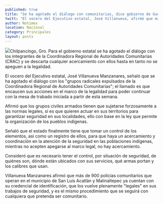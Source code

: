 ```yaml
---
published: true
title: "Se ha agotado el diálogo con comunitarias, dice gobierno de Guerrero"
twitt: "El vocero del Ejecutivo estatal, José Villanueva, afirmó que más de 900 policías comunitarios que operan en Malinaltepec y San Luis Acatlán ya tienen su credencial, que los vuelve plenamente \"legales\" en sus trabajos de seguridad."
author: Notimex
location: Nacional
category: Principales
layout: posts
---
```


![](http://i.imgur.com/pRqLYYxm.jpg)Chilpancingo, Gro. Para el gobierno estatal se ha agotado el diálogo con los integrantes de la Coordinadora Regional de Autoridades Comunitarias (CRAC) y se descarta cualquier acercamiento con ellos hasta en tanto no se apeguen a la legalidad.

El vocero del Ejecutivo estatal, José Villanueva Manzanares, señaló que se ha agotado el diálogo con los "grupos radicales expulsados de la Coordinadora Regional de Autoridades Comunitarias"; el llamado es que encaucen sus acciones en el marco de la legalidad para poder continuar con la mesa de trabado iniciada a partir de esta semana.

Afirmó que los grupos civiles armados tienen que sujetarse forzosamente a las normas legales, si es que quieren actuar en sus territorios para garantizar seguridad en sus localidades, ello con base en la ley que permite la organización de los pueblos indígenas.

Señaló que el estado finalmente tiene que tomar un control de los elementos, así como un registro de ellos, para que haya un acercamiento y coordinación en la atención de la seguridad en las poblaciones indígenas, mientras no acepten apegarse al marco legal, no hay acercamiento.

Consideró que es necesario tener el control, por situación de seguridad, de quiénes son, dónde están ubicados con sus servicios, qué armas portan y los calibres que usan.

Villanueva Manzanares afirmó que más de 900 policías comunitarios que operan en el municipio de San Luis Acatlán y Malinaltepec ya cuentan con su credencial de identificación, que los vuelve plenamente "legales" en sus trabajos de seguridad, y es el mismo procedimiento que se seguirá con cualquiera que pretenda ser comunitario.

